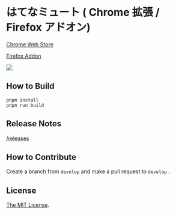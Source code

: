 # はてなミュート ( Chrome 拡張 / Firefox アドオン)

[Chrome Web Store](https://chrome.google.com/webstore/detail/agomiblbpgcimbonnfmlcealkjlegbnf)

[Firefox Addon](https://addons.mozilla.org/ja/firefox/addon/%E3%81%AF%E3%81%A6%E3%81%AA%E3%83%9F%E3%83%A5%E3%83%BC%E3%83%88/)

<a href="https://chrome.google.com/webstore/detail/agomiblbpgcimbonnfmlcealkjlegbnf" target="_blank"><img src="https://lh3.googleusercontent.com/yGrvuFzlzWu_ZGq8IMQio8LhcbLZw8u8PwzbITpshVklTtqR_Gqfsr9dQXAsZZq27diOmQegWl-GPx7JXQs31OvhFw=w640-h400-e365-rj-sc0x00ffffff" /></a>

## How to Build

```
pnpm install
pnpm run build
```

## Release Notes

[/releases](https://github.com/Cside/hatena-mute/releases)

## How to Contribute

Create a branch from `develop` and make a pull request to `develop` .

## License

[The MIT License](/LICENSE).
